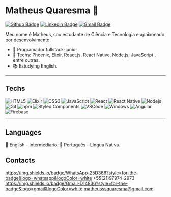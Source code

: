 # Matheus Quaresma 🖖

[![Github Badge](https://img.shields.io/badge/-Github-000?style=flat-square&logo=Github&logoColor=white&link=https://github.com/Quaresm)](https://github.com/Quaresm)
[![Linkedin Badge](https://img.shields.io/badge/-LinkedIn-blue?style=flat-square&logo=Linkedin&logoColor=white&link=https://www.linkedin.com/in/matheus-s-quaresma/)](https://www.linkedin.com/in/matheus-s-quaresma/)
[![Gmail Badge](https://img.shields.io/badge/-Gmail-c14438?style=flat-square&logo=Gmail&logoColor=white&link=mailto:matheusssquaresma@gmail.com)](mailto:matheusssquaresma@gmail.com)



Meu nome é Matheus, sou estudante de Ciência e Tecnologia e apaixonado por desenvolvimento.

- 📌 Programador fullstack-júnior .
- 📒 Techs: Phoenix, Elixir, React.js, React Native, Node.js, JavaScript , entre outras.
- 📚 Estudying English.

---

## Techs
  
  
  ![HTML5](https://img.shields.io/badge/-HTML5-E34F26?style=flat-square&logo=html5&logoColor=white)
  ![Elixir](https://img.shields.io/badge/-Elixir-F7B93E?style=flat-square&logo=html5&logoColor=white)
  ![CSS3](https://img.shields.io/badge/-CSS3-549FDE?style=flat-square&logo=css3&logoColor=white)
  ![JavaScript](https://img.shields.io/badge/-JavaScript-F7B93E?style=flat-square&logo=javascript&logoColor=fff)
  ![React](https://img.shields.io/badge/-React.js-45b8d8?style=flat-square&logo=react&logoColor=white)
  ![React Native](https://img.shields.io/badge/-React%20Native-45b8d8?style=flat-square&logo=react&logoColor=white)
  ![Nodejs](https://img.shields.io/badge/-Node.js-43853d?style=flat-square&logo=Node.js&logoColor=white)
  ![Git](https://img.shields.io/badge/-Git-F05032?style=flat-square&logo=git&logoColor=white)
  ![npm](https://img.shields.io/badge/-NPM-CB3837?style=flat-square&logo=npm&logoColor=white)
  ![Styled Components](https://img.shields.io/badge/-Styled_Components-db7092?style=flat-square&logo=styled-components&logoColor=white)
  ![VSCode](https://img.shields.io/badge/-VSCode-0085D1?style=flat-square&logo=visual-studio-code&logoColor=white)
  ![Windows](https://img.shields.io/badge/-Windows-00ADEF?style=flat-square&logo=windows&logoColor=white)
  ![Angular](https://img.shields.io/badge/-Angular-EE1717?style=flat-square&logo=angular&logoColor=white)
  ![Firebase](https://img.shields.io/badge/-Firebase-F6C600?style=flat-square&logo=firebase&logoColor=white)
  </details>

---

## Languages
  📒 English - Intermédiario;
  📒 Português - Língua Nativa.
  
  
## Contacts
  https://img.shields.io/badge/WhatsApp-25D366?style=for-the-badge&logo=whatsapp&logoColor=white +55(21)97974-2973
  https://img.shields.io/badge/Gmail-D14836?style=for-the-badge&logo=gmail&logoColor=white matheusssquaresma@gmail.com

